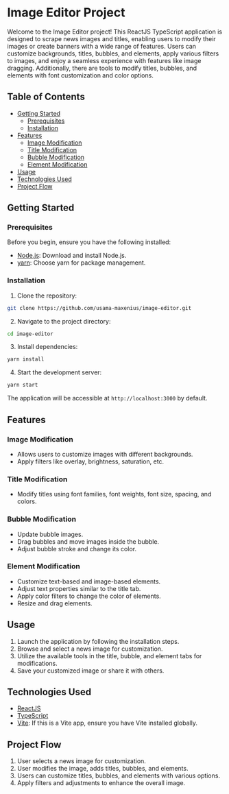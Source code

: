 # Image Editor Project

Welcome to the Image Editor project! This ReactJS TypeScript application is designed to scrape news images and titles, enabling users to modify their images or create banners with a wide range of features. Users can customize backgrounds, titles, bubbles, and elements, apply various filters to images, and enjoy a seamless experience with features like image dragging. Additionally, there are tools to modify titles, bubbles, and elements with font customization and color options.

## Table of Contents

- [Getting Started](#getting-started)
  - [Prerequisites](#prerequisites)
  - [Installation](#installation)
- [Features](#features)
  - [Image Modification](#image-modification)
  - [Title Modification](#title-modification)
  - [Bubble Modification](#bubble-modification)
  - [Element Modification](#element-modification)
- [Usage](#usage)
- [Technologies Used](#technologies-used)
- [Project Flow](#project-flow)

## Getting Started

### Prerequisites

Before you begin, ensure you have the following installed:

- [Node.js](https://nodejs.org/en/): Download and install Node.js.
- [yarn](https://yarnpkg.com/): Choose yarn for package management.

### Installation

 1. Clone the repository:

   ```bash
   git clone https://github.com/usama-maxenius/image-editor.git
   ```

 2. Navigate to the project directory:

   ```bash
   cd image-editor
   ```

 3. Install dependencies:

   ```bash
   yarn install
   ```

 4. Start the development server:

   ```bash
   yarn start
   ```

   The application will be accessible at `http://localhost:3000` by default.

## Features

### Image Modification

- Allows users to customize images with different backgrounds.
- Apply filters like overlay, brightness, saturation, etc.

### Title Modification

- Modify titles using font families, font weights, font size, spacing, and colors.

### Bubble Modification

- Update bubble images.
- Drag bubbles and move images inside the bubble.
- Adjust bubble stroke and change its color.

### Element Modification

- Customize text-based and image-based elements.
- Adjust text properties similar to the title tab.
- Apply color filters to change the color of elements.
- Resize and drag elements.

## Usage

 1. Launch the application by following the installation steps.
 2. Browse and select a news image for customization.
 3. Utilize the available tools in the title, bubble, and element tabs for modifications.
 4. Save your customized image or share it with others.

## Technologies Used

- [ReactJS](https://reactjs.org/)
- [TypeScript](https://www.typescriptlang.org/)
- [Vite](https://vitejs.dev/): If this is a Vite app, ensure you have Vite installed globally.

## Project Flow
 1. User selects a news image for customization.
 2. User modifies the image, adds titles, bubbles, and elements.
 3. Users can customize titles, bubbles, and elements with various options.
 4. Apply filters and adjustments to enhance the overall image.
